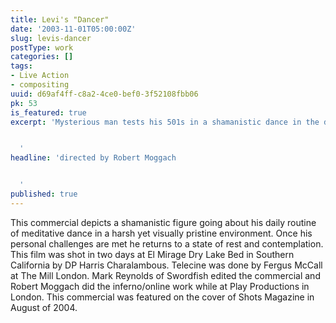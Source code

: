 ```yaml
---
title: Levi's "Dancer"
date: '2003-11-01T05:00:00Z'
slug: levis-dancer
postType: work
categories: []
tags:
- Live Action
- compositing
uuid: d69af4ff-c8a2-4ce0-bef0-3f52108fbb06
pk: 53
is_featured: true
excerpt: 'Mysterious man tests his 501s in a shamanistic dance in the desert.


  '
headline: 'directed by Robert Moggach


  '
published: true
---
```

This commercial depicts a shamanistic figure going about his daily routine of
meditative dance in a harsh yet visually pristine environment. Once his
personal challenges are met he returns to a state of rest and contemplation.
This film was shot in two days at El Mirage Dry Lake Bed in Southern
California by DP Harris Charalambous. Telecine was done by Fergus McCall at
The Mill London. Mark Reynolds of Swordfish edited the commercial and Robert
Moggach did the inferno/online work while at Play Productions in London. This
commercial was featured on the cover of Shots Magazine in August of 2004.


